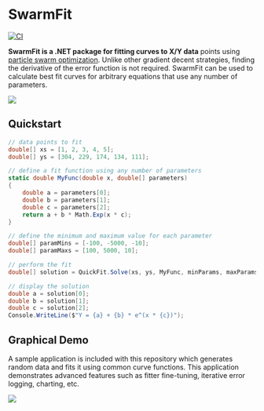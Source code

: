 # SwarmFit

[![CI](https://github.com/swharden/SwarmFit/actions/workflows/ci.yaml/badge.svg)](https://github.com/swharden/SwarmFit/actions/workflows/ci.yaml)

**SwarmFit is a .NET package for fitting curves to X/Y data** points using [particle swarm optimization](https://en.wikipedia.org/wiki/Particle_swarm_optimization). Unlike other gradient decent strategies, finding the derivative of the error function is not required. SwarmFit can be used to calculate best fit curves for arbitrary equations that use any number of parameters.

![](dev/fit.gif)

## Quickstart

```cs
// data points to fit
double[] xs = [1, 2, 3, 4, 5];
double[] ys = [304, 229, 174, 134, 111];

// define a fit function using any number of parameters
static double MyFunc(double x, double[] parameters)
{
	double a = parameters[0];
	double b = parameters[1];
	double c = parameters[2];
    return a + b * Math.Exp(x * c);
}

// define the minimum and maximum value for each parameter
double[] paramMins = [-100, -5000, -10];
double[] paramMaxs = [100, 5000, 10];

// perform the fit
double[] solution = QuickFit.Solve(xs, ys, MyFunc, minParams, maxParams);

// display the solution
double a = solution[0];
double b = solution[1];
double c = solution[2];
Console.WriteLine($"Y = {a} + {b} * e^(x * {c})");
```

## Graphical Demo

A sample application is included with this repository which generates random data and fits it using common curve functions. This application demonstrates advanced features such as fitter fine-tuning, iterative error logging, charting, etc.

![](dev/example2.png)
